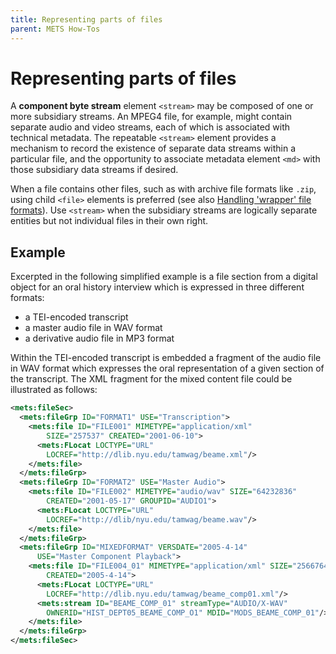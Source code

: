 ```yaml
---
title: Representing parts of files
parent: METS How-Tos
---
```

# Representing parts of files

A **component byte stream** element `<stream>` may be composed of one or more subsidiary streams. An MPEG4 file, for example, might contain separate audio and video streams, each of which is associated with technical metadata. The repeatable `<stream>` element provides a mechanism to record the existence of separate data streams within a particular file, and the opportunity to associate metadata element `<md>` with those subsidiary data streams if desired.

When a file contains other files, such as with archive file formats like `.zip`,  using child `<file>` elements is preferred (see also [Handling 'wrapper' file formats](transformFile.md)). Use `<stream>` when the subsidiary streams are logically separate entities but not individual files in their own right. 
## Example

Excerpted in the following simplified example is a file section from a
digital object for an oral history interview which is expressed in three different formats:

  - a TEI-encoded transcript
  - a master audio file in WAV format
  - a derivative audio file in MP3 format

Within the TEI-encoded transcript is embedded a fragment of the audio file in WAV format which expresses the oral representation of a given section of the transcript. The XML fragment for the mixed content file could be illustrated as follows:

```xml
<mets:fileSec>
  <mets:fileGrp ID="FORMAT1" USE="Transcription">
    <mets:file ID="FILE001" MIMETYPE="application/xml"
        SIZE="257537" CREATED="2001-06-10">
      <mets:FLocat LOCTYPE="URL"
        LOCREF="http://dlib.nyu.edu/tamwag/beame.xml"/>
    </mets:file>
  </mets:fileGrp>
  <mets:fileGrp ID="FORMAT2" USE="Master Audio">
    <mets:file ID="FILE002" MIMETYPE="audio/wav" SIZE="64232836"
        CREATED="2001-05-17" GROUPID="AUDIO1">
      <mets:FLocat LOCTYPE="URL"
        LOCREF="http://dlib/nyu.edu/tamwag/beame.wav"/>
    </mets:file>
  </mets:fileGrp>
  <mets:fileGrp ID="MIXEDFORMAT" VERSDATE="2005-4-14"
      USE="Master Component Playback">
    <mets:file ID="FILE004_01" MIMETYPE="application/xml" SIZE="2566764"
        CREATED="2005-4-14">
      <mets:FLocat LOCTYPE="URL"
        LOCREF="http://dlib.nyu.edu/tamwag/beame_comp01.xml"/>
      <mets:stream ID="BEAME_COMP_01" streamType="AUDIO/X-WAV"
        OWNERID="HIST_DEPT05_BEAME_COMP_O1" MDID="MODS_BEAME_COMP_01"/>
    </mets:file>
  </mets:fileGrp>
</mets:fileSec>
```
